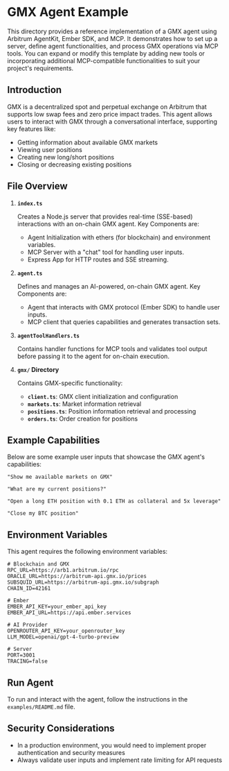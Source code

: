 # GMX Agent Example

This directory provides a reference implementation of a GMX agent using Arbitrum AgentKit, Ember SDK, and MCP. It demonstrates how to set up a server, define agent functionalities, and process GMX operations via MCP tools. You can expand or modify this template by adding new tools or incorporating additional MCP-compatible functionalities to suit your project's requirements.

## Introduction

GMX is a decentralized spot and perpetual exchange on Arbitrum that supports low swap fees and zero price impact trades. This agent allows users to interact with GMX through a conversational interface, supporting key features like:

- Getting information about available GMX markets
- Viewing user positions
- Creating new long/short positions
- Closing or decreasing existing positions

## File Overview

1. **`index.ts`**

   Creates a Node.js server that provides real-time (SSE-based) interactions with an on-chain GMX agent. Key Components are:

   - Agent Initialization with ethers (for blockchain) and environment variables.
   - MCP Server with a "chat" tool for handling user inputs.
   - Express App for HTTP routes and SSE streaming.

2. **`agent.ts`**

   Defines and manages an AI-powered, on-chain GMX agent. Key Components are:

   - Agent that interacts with GMX protocol (Ember SDK) to handle user inputs.
   - MCP client that queries capabilities and generates transaction sets.

3. **`agentToolHandlers.ts`**

   Contains handler functions for MCP tools and validates tool output before passing it to the agent for on-chain execution.

4. **`gmx/` Directory**

   Contains GMX-specific functionality:

   - **`client.ts`**: GMX client initialization and configuration
   - **`markets.ts`**: Market information retrieval
   - **`positions.ts`**: Position information retrieval and processing
   - **`orders.ts`**: Order creation for positions

## Example Capabilities

Below are some example user inputs that showcase the GMX agent's capabilities:

```
"Show me available markets on GMX"

"What are my current positions?"

"Open a long ETH position with 0.1 ETH as collateral and 5x leverage"

"Close my BTC position"
```

## Environment Variables

This agent requires the following environment variables:

```
# Blockchain and GMX
RPC_URL=https://arb1.arbitrum.io/rpc
ORACLE_URL=https://arbitrum-api.gmx.io/prices
SUBSQUID_URL=https://arbitrum-api.gmx.io/subgraph
CHAIN_ID=42161

# Ember
EMBER_API_KEY=your_ember_api_key
EMBER_API_URL=https://api.ember.services

# AI Provider
OPENROUTER_API_KEY=your_openrouter_key
LLM_MODEL=openai/gpt-4-turbo-preview

# Server
PORT=3001
TRACING=false
```

## Run Agent

To run and interact with the agent, follow the instructions in the `examples/README.md` file.

## Security Considerations

- In a production environment, you would need to implement proper authentication and security measures
- Always validate user inputs and implement rate limiting for API requests 